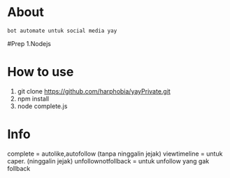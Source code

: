 # About

    bot automate untuk social media yay

#Prep
1.Nodejs

# How to  use
1. git clone https://github.com/harphobia/yayPrivate.git
2. npm install
3. node complete.js

# Info
complete = autolike,autofollow (tanpa ninggalin jejak)
viewtimeline = untuk caper. (ninggalin jejak)
unfollownotfollback = untuk unfollow yang gak follback
